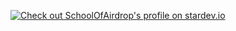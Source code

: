 <a href="https://stardev.io/developers/SchoolOfAirdrop"><img alt="Check out SchoolOfAirdrop&apos;s profile on stardev.io" src="https://stardev.io/developers/SchoolOfAirdrop/badge/languages/global.svg" /></a>
